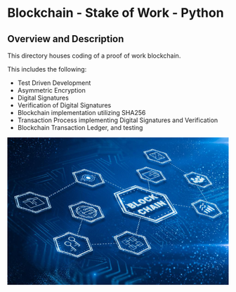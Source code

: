 [//]: # (Image References)

[image1]: ./Images/blockchain.jpg "Blockchain future is coming"

# Blockchain - Stake of Work - Python

## Overview and Description

This directory houses coding of a proof of work blockchain. 

This includes the following:
* Test Driven Development
* Asymmetric Encryption
* Digital Signatures
* Verification of Digital Signatures
* Blockchain implementation utilizing SHA256
* Transaction Process implementing Digital Signatures and Verification
* Blockchain Transaction Ledger, and testing


![Blockchain future is coming][image1]
